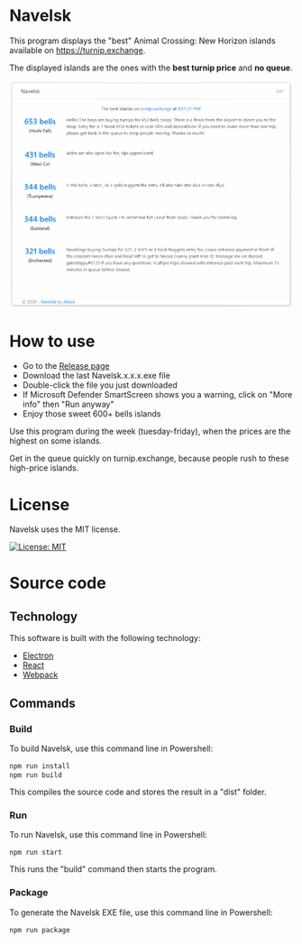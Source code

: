 # Navelsk
This program displays the "best" Animal Crossing: New Horizon islands available on https://turnip.exchange.

The displayed islands are the ones with the **best turnip price** and **no queue**.

![Screenshot of Navelsk](doc/readme/screenshot.png)

# How to use
- Go to the [Release page](https://github.com/klejeune/navelsk/releases)
- Download the last Navelsk.x.x.x.exe file
- Double-click the file you just downloaded
- If Microsoft Defender SmartScreen shows you a warning, click on "More info" then "Run anyway"
- Enjoy those sweet 600+ bells islands

Use this program during the week (tuesday-friday), when the prices are the highest on some islands.

Get in the queue quickly on turnip.exchange, because people rush to these high-price islands.

# License
Navelsk uses the MIT license.

 [![License: MIT](https://img.shields.io/badge/License-MIT-yellow.svg)](https://opensource.org/licenses/MIT)

# Source code
## Technology
This software is built with the following technology:
- [Electron](https://www.electronjs.org/)
- [React](https://reactjs.org/)
- [Webpack](https://webpack.js.org/)

## Commands
### Build
To build Navelsk, use this command line in Powershell:
```
npm run install
npm run build
```

This compiles the source code and stores the result in a "dist" folder.

### Run
To run Navelsk, use this command line in Powershell:
```
npm run start
```

This runs the "build" command then starts the program.

### Package
To generate the Navelsk EXE file, use this command line in Powershell:
```
npm run package
```

